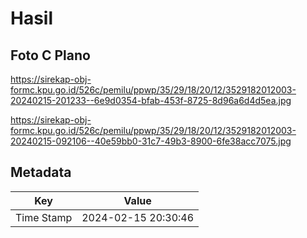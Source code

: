 # Hasil

## Foto C Plano

https://sirekap-obj-formc.kpu.go.id/526c/pemilu/ppwp/35/29/18/20/12/3529182012003-20240215-201233--6e9d0354-bfab-453f-8725-8d96a6d4d5ea.jpg

https://sirekap-obj-formc.kpu.go.id/526c/pemilu/ppwp/35/29/18/20/12/3529182012003-20240215-092106--40e59bb0-31c7-49b3-8900-6fe38acc7075.jpg


## Metadata

| Key        | Value               |
| ---------- | ------------------- |
| Time Stamp | 2024-02-15 20:30:46 |



